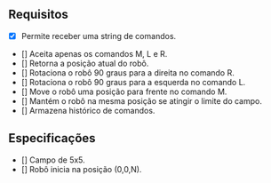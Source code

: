 ## Requisitos

- [x] Permite receber uma string de comandos.
- [] Aceita apenas os comandos M, L e R.
- [] Retorna a posição atual do robô.
- [] Rotaciona o robô 90 graus para a direita no comando R.
- [] Rotaciona o robô 90 graus para a esquerda no comando L.
- [] Move o robô uma posição para frente no comando M.
- [] Mantém o robô na mesma posição se atingir o limite do campo.
- [] Armazena histórico de comandos.

## Especificações

- [] Campo de 5x5.
- [] Robô inicia na posição (0,0,N).